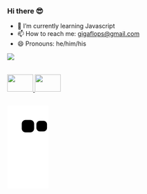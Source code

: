 ### Hi there 😎

- 🌱 I’m currently learning Javascript
- 📫 How to reach me: gigaflops@gmail.com
- 😄 Pronouns: he/him/his

<div>
  <a href="https://github.com/oGigaflops">
  <img height="48%" src="https://github-readme-stats.vercel.app/api?username=ogigaflops&show_icons=true&theme=noctis_minimus&include_all_commits=true&count_private=true"/>
<!--  <img height="48%" src="https://github-readme-stats.vercel.app/api/top-langs/?username=ogigaflops&layout=compact&langs_count=16&theme=noctis_minimus"/> -->
</div>

##

<div>
  <img src="https://cdn.jsdelivr.net/gh/devicons/devicon/icons/javascript/javascript-plain.svg", height=40px, width=60px />
  <img src="https://cdn.jsdelivr.net/gh/devicons/devicon/icons/nodejs/nodejs-plain-wordmark.svg", height=40px, width=60px />
</div>

##

  ![Snake animation](https://github.com/oGigaflops/oGigaflops/blob/output/github-contribution-grid-snake.svg)

<!--
**oGigaflops/oGigaflops** is a ✨ _special_ ✨ repository because its `README.md` (this file) appears on your GitHub profile.

Here are some ideas to get you started:

- 🔭 I’m currently working on ...
- 👯 I’m looking to collaborate on ...
- 🤔 I’m looking for help with ...
- 💬 Ask me about ...
- 📫 How to reach me: ...
- ⚡ Fun fact: ...
-->
